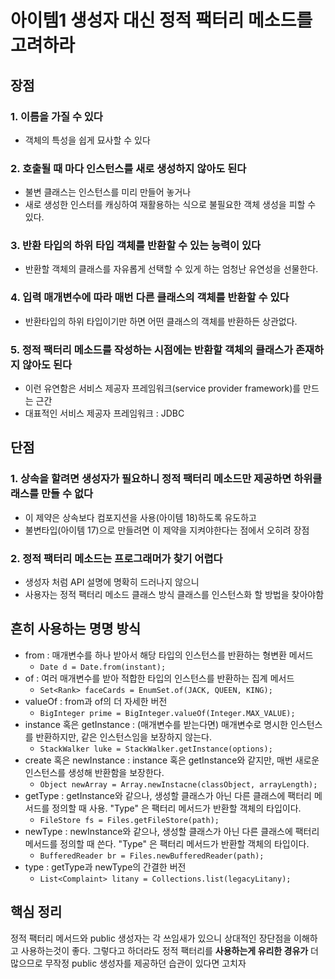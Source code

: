 # 아이템1 생성자 대신 정적 팩터리 메소드를 고려하라

## 장점

### 1. 이름을 가질 수 있다

- 객체의 특성을 쉽게 묘사할 수 있다

### 2. 호출될 때 마다 인스턴스를 새로 생성하지 않아도 된다

- 불변 클래스는 인스턴스를 미리 만들어 놓거나
- 새로 생성한 인스터를 캐싱하여 재활용하는 식으로 불필요한 객체 생성을 피할 수 있다.

### 3. 반환 타입의 하위 타입 객체를 반환할 수 있는 능력이 있다

- 반환할 객체의 클래스를 자유롭게 선택할 수 있게 하는 엄청난 유연성을 선물한다.

### 4. 입력 매개변수에 따라 매번 다른 클래스의 객체를 반환할 수 있다

- 반환타입의 하위 타입이기만 하면 어떤 클래스의 객체를 반환하든 상관없다.

### 5. 정적 팩터리 메소드를 작성하는 시점에는 반환할 객체의 클래스가 존재하지 않아도 된다

- 이런 유연함은 서비스 제공자 프레임워크(service provider framework)를 만드는 근간
- 대표적인 서비스 제공자 프레임워크 : JDBC

## 단점

### 1. 상속을 할려면 생성자가 필요하니 정적 팩터리 메소드만 제공하면 하위클래스를 만들 수 없다

- 이 제약은 상속보다 컴포지션을 사용(아이템 18)하도록 유도하고
- 불변타입(아이템 17)으로 만들려면 이 제약을 지켜야한다는 점에서 오히려 장점

### 2. 정적 팩터리 메소드는 프로그래머가 찾기 어렵다

- 생성자 처럼 API 설명에 명확히 드러나지 않으니 
- 사용자는 정적 팩터리 메소드 클래스 방식 클래스를 인스턴스화 할 방법을 찾아야함

## 흔히 사용하는 명명 방식

- from : 매개변수를 하나 받아서 해당 타입의 인스턴스를 반환하는 형변환 메서드
  - `Date d = Date.from(instant);`
- of : 여러 매개변수를 받아 적합한 타입의 인스턴스를 반환하는 집계 메서드
  - `Set<Rank> faceCards = EnumSet.of(JACK, QUEEN, KING);`
- valueOf : from과 of의 더 자세한 버전
  - `BigInteger prime = BigInteger.valueOf(Integer.MAX_VALUE);`
- instance 혹은 getInstance : (매개변수를 받는다면) 매개변수로 명시한 인스턴스를 반환하지만, 같은 인스턴스임을 보장하지 않는다.
  - `StackWalker luke = StackWalker.getInstance(options);`
- create 혹은 newInstance : instance 혹은 getInstance와 같지만, 매번 새로운 인스턴스를 생성해 반환함을 보장한다.
  - `Object newArray = Array.newInstacne(classObject, arrayLength);`
- getType : getInstance와 같으나, 생성할 클래스가 아닌 다른 클래스에 팩터리 메서드를 정의할 때 사용. "Type" 은 팩터리 메서드가 반환할 객체의 타입이다.
  - `FileStore fs = Files.getFileStore(path);`
- newType : newInstance와 같으나, 생성할 클래스가 아닌 다른 클래스에 팩터리 메서드를 정의할 때 쓴다. "Type" 은 팩터리 메서드가 반환할 객체의 타입이다.
  - `BufferedReader br = Files.newBufferedReader(path);`
- type : getType과 newType의 간결한 버전
  - `List<Complaint> litany = Collections.list(legacyLitany);`

## 핵심 정리

정적 팩터리 메서드와 public 생성자는 각 쓰임새가 있으니 상대적인 장단점을 이해하고
사용하는것이 좋다. 그렇다고 하더라도 정적 팩터리를 **사용하는게 유리한 경유가** 더 많으므로
무작정 public 생성자를 제공하던 습관이 있다면 고치자